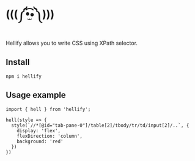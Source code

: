 # (((༼•̫͡•༽)))

Hellify allows you to write CSS using XPath selector.

## Install
`npm i hellify`

## Usage example

```
import { hell } from 'hellify';

hell(style => {
  style(`//*[@id="tab-pane-0"]/table[2]/tbody/tr/td/input[2]/..`, {
    display: 'flex',
    flexDirection: 'column',
    background: 'red'
  })
})
```
